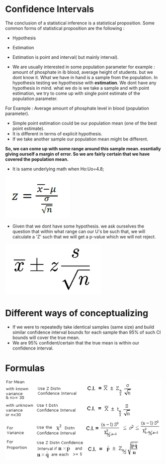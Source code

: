 # Confidence Intervals

The conclusion of a statistical inference is a statistical proposition. Some common forms of statistical proposition are the following : 
 - Hypothesis
 - Estimation
 
- Estimation is point and interval( but mainly interval).
- We are usually interested in some population parameter for example : amount of phosphate in ib blood, average height of students. but we dont know it. What we have in hand is a sample from the population. In hypothesis testing we hypothesise with **estimation**. We dont have any hypothesis in mind. what we do is we take a sample and with point estimation, we try to come up with single point estimate of the population parameter.

For Example : Average amount of phosphate level in blood (population parameter).

- Simple point estimation could be our population mean (one of the best point estimate).
- It is different in terms of explicit hypothesis.
- If we take another sample our population mean might be different.

**So, we can come up with some range around this sample mean. essntially giving ourself a margin of error. So we are fairly certain that we have covered the population mean.**

- It is same underlying math when Ho:Uo=4.8;

![alt text]( https://raw.githubusercontent.com/AbhishekKumar4/Data-Analytics/master/Inferential%20Statistics/Single%20Sample%20Tests/Z-Test/zscoreformula.png)

- Given that we dont have some hypothesis. we ask ourselves the question that within what range can our U's be such that, we will calculate a 'Z' such that we will get a p-value which we will not reject.

![alt text]( https://raw.githubusercontent.com/AbhishekKumar4/Data-Analytics/master/Inferential%20Statistics/Confidence%20Intervals/ci-for-the-mean-formula.png)

# Different ways of conceptualizing

- If we were to repeatedly take identical samples (same size) and build similar confidence interval bounds for each sample than 95% of such CI bounds will cover the true mean.
- We are 95% confident/certain that the true mean is within our confidence interval.

# Formulas

![alt text]( https://raw.githubusercontent.com/AbhishekKumar4/Data-Analytics/master/Inferential%20Statistics/Confidence%20Intervals/Confidence-Interval-Formula.gif)



